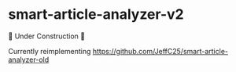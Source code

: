# smart-article-analyzer-v2
🚧 Under Construction 🚧

Currently reimplementing https://github.com/JeffC25/smart-article-analyzer-old
